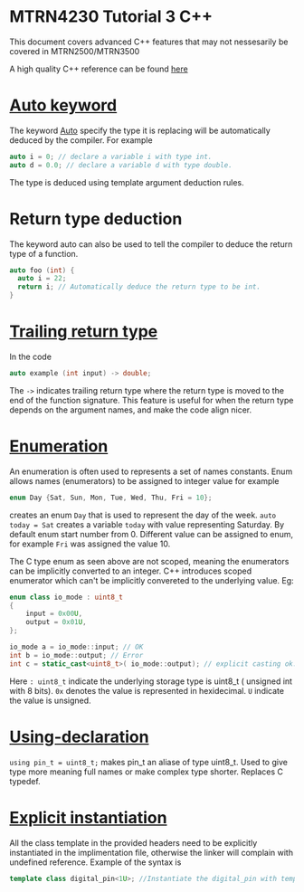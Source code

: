 # MTRN4230 Tutorial 3 C++
This document covers advanced C++ features that may not nessesarily be covered in MTRN2500/MTRN3500

A high quality C++ reference can be found [here](https://en.cppreference.com/w/)

# [Auto keyword](https://en.cppreference.com/w/cpp/language/auto)
The keyword [Auto](https://en.cppreference.com/w/cpp/language/auto) specify the type it is replacing will be automatically deduced by the compiler. For example
```C++
auto i = 0; // declare a variable i with type int.
auto d = 0.0; // declare a variable d with type double.
```

The type is deduced using template argument deduction rules.

# Return type deduction
The keyword auto can also be used to tell the compiler to deduce the return type of a function.
```C++
auto foo (int) {
  auto i = 22;
  return i; // Automatically deduce the return type to be int.
}
```

# [Trailing return type](https://en.cppreference.com/w/cpp/language/function)
In the code 
```C++
auto example (int input) -> double;
```
The `->` indicates trailing return type where the return type is moved to the end of the function signature. This feature is useful for when the return type depends on
the argument names, and make the code align nicer.

# [Enumeration](https://en.cppreference.com/w/cpp/language/enum)
An enumeration is often used to represents a set of names constants. Enum allows names (enumerators) to be assigned to integer value for example
```C++
enum Day {Sat, Sun, Mon, Tue, Wed, Thu, Fri = 10};
```
creates an enum `Day` that is used to represent the day of the week. `auto today = Sat` creates a variable `today` with value representing Saturday. By default enum start number from 0. Different value can be assigned to enum, for example `Fri` was assigned the value 10.

The C type enum as seen above are not scoped, meaning the enumerators can be implicitly converted to an integer. C++ introduces scoped enumerator which can't be implicitly convereted to the underlying value. Eg:
```C++
enum class io_mode : uint8_t
{
    input = 0x00U,
    output = 0x01U,
};

io_mode a = io_mode::input; // OK
int b = io_mode::output; // Error
int c = static_cast<uint8_t>( io_mode::output); // explicit casting ok. c = 1;

```
Here `: uint8_t` indicate the underlying storage type is uint8_t ( unsigned int with 8 bits). `0x` denotes the value is represented in hexidecimal. `U` indicate the value is unsigned.

# [Using-declaration](https://en.cppreference.com/w/cpp/language/using_declaration)
`using pin_t = uint8_t;` makes pin_t an aliase of type uint8_t. Used to give type more meaning full names or make complex type shorter. Replaces C typedef.

# [Explicit instantiation](https://en.cppreference.com/w/cpp/language/class_template)
All the class template in the provided headers need to be explicitly instantiated in the implimentation file, otherwise the linker will complain with undefined reference. Example of the syntax is
```C++
template class digital_pin<1U>; //Instantiate the digital_pin with template argument 1.
```


